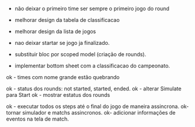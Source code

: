 - não deixar o primeiro time ser sempre o primeiro jogo do round

- melhorar design da tabela de classificacao

- melhorar design da lista de jogos

- nao deixar startar se jogo ja finalizado. 

- substituir bloc por scoped model (criação de rounds). 

- implementar bottom sheet com a classificacao do campeonato. 


ok - times com nome grande estão quebrando

ok - status dos rounds: not started, started, ended. 
ok - alterar Simulate para Start
ok - mostrar estatus dos rounds 

ok - executar todos os steps até o final do jogo de maneira assincrona.
ok- tornar simulador e matchs assincronos.
ok- adicionar informações de eventos na tela de match.  
